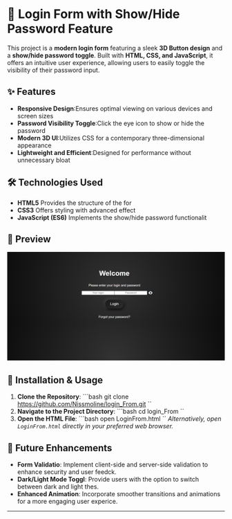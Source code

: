
# 🔐 Login Form with Show/Hide Password Feature

This project is a **modern login form** featuring a sleek **3D Button design** and a **show/hide password toggle**. Built with **HTML, CSS, and JavaScript**, it offers an intuitive user experience, allowing users to easily toggle the visibility of their password input.

## ✨ Features

- **Responsive Design**:Ensures optimal viewing on various devices and screen sizes
- **Password Visibility Toggle**:Click the eye icon to show or hide the password
- **Modern 3D UI**:Utilizes CSS for a contemporary three-dimensional appearance
- **Lightweight and Efficient**:Designed for performance without unnecessary bloat

## 🛠 Technologies Used

- **HTML5** Provides the structure of the for
- **CSS3** Offers styling with advanced effect
- **JavaScript (ES6)** Implements the show/hide password functionalit

## 📸 Preview

![Login Form Screenshot](src/Screen.png)

## 🚀 Installation & Usage

1. **Clone the Repository**:   ```bash
   git clone https://github.com/Nissmoline/login_From.git
  ``
2. **Navigate to the Project Directory**:   ```bash
   cd login_From
  ``
3. **Open the HTML File**:   ```bash
   open LoginFrom.html
  ``
   *Alternatively, open `LoginFrom.html` directly in your preferred web browser.*

## 📝 Future Enhancements

- **Form Validatio**: Implement client-side and server-side validation to enhance security and user feedck.
- **Dark/Light Mode Toggl**: Provide users with the option to switch between dark and light thes.
- **Enhanced Animation**: Incorporate smoother transitions and animations for a more engaging user experice.

---
